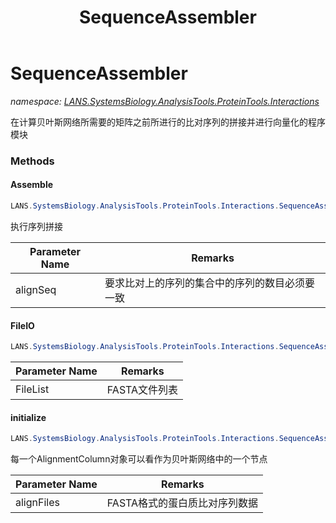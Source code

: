 ﻿---
title: SequenceAssembler
---

# SequenceAssembler
_namespace: [LANS.SystemsBiology.AnalysisTools.ProteinTools.Interactions](N-LANS.SystemsBiology.AnalysisTools.ProteinTools.Interactions.html)_

在计算贝叶斯网络所需要的矩阵之前所进行的比对序列的拼接并进行向量化的程序模块



### Methods

#### Assemble
```csharp
LANS.SystemsBiology.AnalysisTools.ProteinTools.Interactions.SequenceAssembler.Assemble(System.String[][])
```
执行序列拼接

|Parameter Name|Remarks|
|--------------|-------|
|alignSeq|要求比对上的序列的集合中的序列的数目必须要一致|


#### FileIO
```csharp
LANS.SystemsBiology.AnalysisTools.ProteinTools.Interactions.SequenceAssembler.FileIO(System.String[])
```


|Parameter Name|Remarks|
|--------------|-------|
|FileList|FASTA文件列表|


#### initialize
```csharp
LANS.SystemsBiology.AnalysisTools.ProteinTools.Interactions.SequenceAssembler.initialize(System.String[])
```
每一个AlignmentColumn对象可以看作为贝叶斯网络中的一个节点

|Parameter Name|Remarks|
|--------------|-------|
|alignFiles|FASTA格式的蛋白质比对序列数据|



